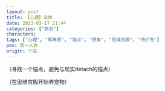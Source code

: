 ```yaml
---
layout: post
title: 【心理】宠物
date: 2023-03-17 21:44
categories: ["原创"]
characters: 
tags: ["心理", "解离感", "锚点", "想象", "思维宫殿", "待扩充"]
pov: 第一人称
origin: 个站
---
```


（寻找一个锚点，避免与现实detach的锚点）

（在思维宫殿开始养宠物）
